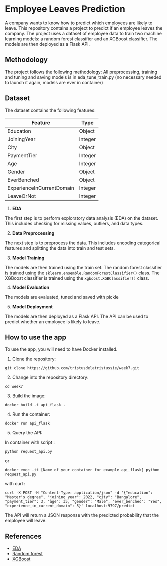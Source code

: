 # Employee Leaves Prediction

A company wants to know how to predict which employees are likely to leave. 
This repository contains a project to predict if an employee leaves the company. The project uses a dataset of employee data to train two machine learning models: a random forest classifier and an XGBoost classifier. The models are then deployed as a Flask API.

## Methodology

The project follows the following methodology:
All preprocessing, training and tuning and saving models is in eda_tune_train.py 
(no necessary needed to launch it again, models are ever in container)

## Dataset

The dataset contains the following features:

| Feature | Type |
|---|---|
| Education | Object |
| JoiningYear | Integer |
| City | Object |
| PaymentTier | Integer |
| Age | Integer |
| Gender | Object |
| EverBenched | Object |
| ExperienceInCurrentDomain | Integer |
| LeaveOrNot | Integer |

1. **EDA**

The first step is to perform exploratory data analysis (EDA) on the dataset. This includes checking for missing values, outliers, and data types.

2. **Data Preprocessing**

The next step is to preprocess the data. This includes encoding categorical features and splitting the data into train and test sets.

3. **Model Training**

The models are then trained using the train set. The random forest classifier is trained using the `sklearn.ensemble.RandomForestClassifier()` class. The XGBoost classifier is trained using the `xgboost.XGBClassifier()` class.

4. **Model Evaluation**

The models are evaluated, tuned and saved with pickle

5. **Model Deployment**

The models are then deployed as a Flask API. The API can be used to predict whether an employee is likely to leave.

## How to use the app

To use the app, you will need to have Docker installed.

1. Clone the repository:

```
git clone https://github.com/tristusdelatristussie/week7.git
```

2. Change into the repository directory:

```
cd week7
```

3. Build the image:

```
docker build -t api_flask .
```

4. Run the container:

```
docker run api_flask
```

5. Query the API:

In container with script :
```
python request_api.py
```
or 

```
docker exec -it [Name of your container for example api_flask] python request_api.py
```

with curl : 

```
curl -X POST -H "Content-Type: application/json" -d '{"education": "Master's degree", "joining_year": 2022, "city": "Bangalore", "payment_tier": 3, "age": 35, "gender": "Male", "ever_benched": "Yes", "experience_in_current_domain": 5}' localhost:9797/predict
```

The API will return a JSON response with the predicted probability that the employee will leave.


## References

* [EDA](https://en.wikipedia.org/wiki/Exploratory_data_analysis)
* [Random forest](https://scikit-learn.org/stable/modules/generated/sklearn.ensemble.RandomForestClassifier.html)
* [XGBoost](https://xgboost.readthedocs.io/en/stable/)

